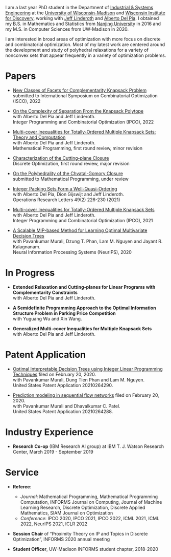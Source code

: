 I am a last year PhD student in the Department of [Industrial & Systems Engineering](https://www.engr.wisc.edu/department/industrial-systems-engineering/) at the [University of Wisconsin-Madison](https://www.wisc.edu/) and [Wisconsin Institute for Discovery](https://wid.wisc.edu/), working with [Jeff Linderoth](https://jlinderoth.github.io/) and [Alberto Del Pia](https://sites.google.com/site/albertodelpia/home). I obtained my B.S. in Mathematics and Statistics from [Nanjing University](https://www.nju.edu.cn/en/main.psp) in 2016 and my M.S. in Computer Sciences from UW-Madison in 2020.


I am interested in broad areas of optimization with more focus on discrete and combinatorial optimization. Most of my latest work are centered around the development and study of polyhedral relaxations for a variety of nonconvex sets that appear frequently in a variety of optimization problems.


# Papers

- [New Classes of Facets for Complementarity Knapsack Problem](https://drive.google.com/file/d/1COxIv8_rz3veLU0iOA54qIbIeqI5ADjV/view?usp=sharing) <br>
  submitted to International Symposium on Combinatorial Optimization (ISCO), 2022 <br>

- [On the Complexity of Separation From the Knapsack Polytope](http://www.optimization-online.org/DB_FILE/2021/11/8682.pdf) <br>
  with Alberto Del Pia and Jeff Linderoth. <br>
Integer Programming and Combinatorial Optimization (IPCO), 2022 <br>

- [Multi-cover Inequalities for Totally-Ordered Multiple Knapsack Sets: Theory and Computation](http://www.optimization-online.org/DB_FILE/2021/06/8428.pdf) <br>
  with Alberto Del Pia and Jeff Linderoth. <br>
  Mathematical Programming, first round review, minor revision <br>

- [Characterization of the Cutting-plane Closure](https://arxiv.org/abs/1911.12943) <br>
  Discrete Optimization, first round review, major revision <br>
  
- [On the Polyhedrality of the Chvatal-Gomory Closure](https://arxiv.org/abs/2106.00295) <br>
  submitted to Mathematical Programming, under review <br>

- [Integer Packing Sets Form a Well-Quasi-Ordering](https://www.sciencedirect.com/science/article/abs/pii/S0167637721000225?via%3Dihub) <br>
  with Alberto Del Pia, Dion Gijswijt and Jeff Linderoth. <br>
  Operations Research Letters 49(2) 226-230 (2021) <br>
  
- [Multi-cover Inequalities for Totally-Ordered Multiple Knapsack Sets](https://link.springer.com/chapter/10.1007%2F978-3-030-73879-2_14) <br>
  with Alberto Del Pia and Jeff Linderoth. <br>
  Integer Programming and Combinatorial Optimization (IPCO), 2021 <br>
  
- [A Scalable MIP-based Method for Learning Optimal Multivariate Decision Trees](https://proceedings.neurips.cc/paper/2020/hash/1373b284bc381890049e92d324f56de0-Abstract.html) <br>
  with Pavankumar Murali, Dzung T. Phan, Lam M. Nguyen and Jayant R. Kalagnanam. <br>
  Neural Information Processing Systems (NeurIPS), 2020 <br>
  
  
# In Progress

- **Extended Relaxation and Cutting-planes for Linear Programs with Complementarity Constraints** <br>
  with Alberto Del Pia and Jeff Linderoth. <br>

- **A Semidefinite Programming Approach to the Optimal Information Structure Problem in Parking Price Competition** <br>
  with Yuguang Wu and Xin Wang. <br>

- **Generalized Multi-cover Inequalities for Multiple Knapsack Sets** <br>
  with Alberto Del Pia and Jeff Linderoth. <br>


# Patent Application

- [Optimal Interpretable Decision Trees using Integer Linear Programming Techniques](https://patents.google.com/patent/US20210264290A1/en) filed on February 20, 2020.<br>
  with Pavankumar Murali, Dung Tien Phan and Lam M. Nguyen. <br>
  United States Patent Application 20210264290. <br>

- [Prediction modeling in sequential flow networks](https://patents.google.com/patent/US20210264288A1/en) filed on February 20, 2020.<br>
  with Pavankumar Murali and Dhavalkumar C. Patel. <br>
  United States Patent Application 20210264288. <br>

# Industry Experience

- **Research Co-op** (IBM Research AI group) at IBM T. J. Watson Research Center, March 2019 - September 2019 


# Service

- **Referee**: 
  - *Journal*: Mathematical Programming, Mathematical Programming Computation, INFORMS Journal on Computing, Journal of Machine Learning Research, Discrete Optimization, Discrete Applied Mathematics, SIAM Journal on Optimization <br>
  - *Conference*: IPCO 2020, IPCO 2021, IPCO 2022, ICML 2021, ICML 2022, NeurIPS 2021, ICLR 2022 <br>

- **Session Chair** of “Proximity Theory on IP and Topics in Discrete Optimization”, INFORMS 2020 annual meeting <br>

- **Student Officer**, UW-Madison INFORMS student chapter, 2018-2020



